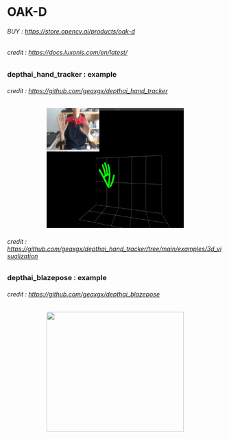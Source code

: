 # OAK-D
###### BUY : https://store.opencv.ai/products/oak-d
###### credit : https://docs.luxonis.com/en/latest/
### depthai_hand_tracker : example
###### credit : https://github.com/geaxgx/depthai_hand_tracker
<p align="center">
<img src="img/3d.gif" width="320" height="280">
</p>

###### credit : https://github.com/geaxgx/depthai_hand_tracker/tree/main/examples/3d_visualization
### depthai_blazepose : example
###### credit : https://github.com/geaxgx/depthai_blazepose
<p align="center">
<img src="img/taichi.gif" width="320" height="280">
</p>

